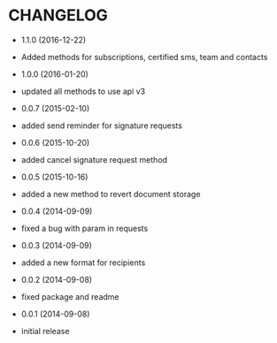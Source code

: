 CHANGELOG
=========
* 1.1.0 (2016-12-22)
 * Added methods for subscriptions, certified sms, team and contacts

* 1.0.0 (2016-01-20)
 * updated all methods to use api v3

* 0.0.7 (2015-02-10)
 * added send reminder for signature requests

* 0.0.6 (2015-10-20)
 * added cancel signature request method

* 0.0.5 (2015-10-16)
 * added a new method to revert document storage

* 0.0.4 (2014-09-09)
 * fixed a bug with param in requests

* 0.0.3 (2014-09-09)
 * added a new format for recipients

* 0.0.2 (2014-09-08)
 * fixed package and readme

* 0.0.1 (2014-09-08)
 * initial release
